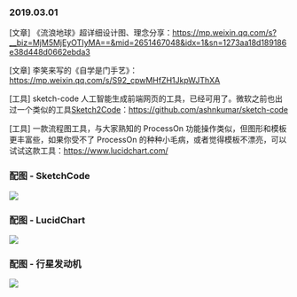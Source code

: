 ### 2019.03.01

[文章] 《流浪地球》超详细设计图、理念分享：<https://mp.weixin.qq.com/s?__biz=MjM5MjEyOTIyMA==&mid=2651467048&idx=1&sn=1273aa18d189186e38d448d0662ebda3>

[文章] 李笑来写的《自学是门手艺》：<https://mp.weixin.qq.com/s/S92_cpwMHfZH1JkpWJThXA>

[工具] sketch-code 人工智能生成前端网页的工具，已经可用了。微软之前也出过一个类似的工具[Sketch2Code](https://github.com/Microsoft/ailab/tree/master/Sketch2Code)：<https://github.com/ashnkumar/sketch-code>

[工具] 一款流程图工具，与大家熟知的 ProcessOn 功能操作类似，但图形和模板更丰富些，如果你受不了 ProcessOn 的种种小毛病，或者觉得模板不漂亮，可以试试这款工具：<https://www.lucidchart.com/>

### 配图 - SketchCode
![](https://raw.githubusercontent.com/ashnkumar/sketch-code/master/header_image.png)

### 配图 - LucidChart
![](https://ws1.sinaimg.cn/large/62bfa70bly1g0nd1ytfq6j21r20nan07.jpg)

### 配图 - 行星发动机
![](https://mmbiz.qpic.cn/mmbiz_png/7zRRbZ2PtapOTnKZVfOvqNwHKCu6la02bicLiajpvDWDhzgD8CSy1JCD78NDtaLZc4Xmxta9hyny1ice22Ecqib90w/640?wx_fmt=png&tp=webp&wxfrom=5&wx_lazy=1&wx_co=1)

